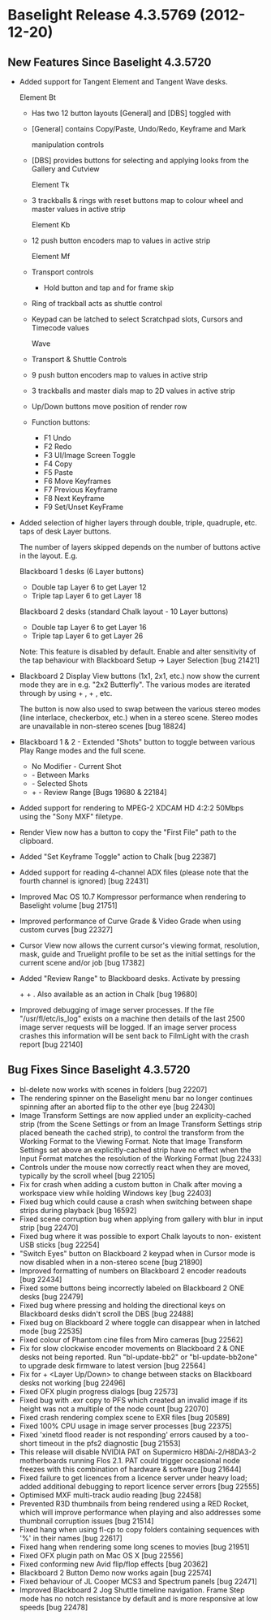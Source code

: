 # Baselight Release 4.3.5769 (2012-12-20)



## New Features Since Baselight 4.3.5720

*   Added support for Tangent Element and Tangent Wave desks.

    Element Bt

    * Has two 12 button layouts \[General] and \[DBS] toggled with&#x20;
    *   \[General] contains Copy/Paste, Undo/Redo, Keyframe and Mark

        manipulation controls
    *   \[DBS] provides buttons for selecting and applying looks from the Gallery and Cutview

        Element Tk
    *   3 trackballs & rings with reset buttons map to colour wheel and master values in active strip

        Element Kb
    *   12 push button encoders map to values in active strip

        Element Mf
    * Transport controls
      * Hold  button and tap  and  for frame skip
    * Ring of trackball acts as shuttle control
    *   Keypad can be latched to select Scratchpad slots, Cursors and Timecode values

        Wave
    * Transport & Shuttle Controls
    * 9 push button encoders map to values in active strip
    * 3 trackballs and master dials map to 2D values in active strip
    * Up/Down buttons move position of render row
    * Function buttons:
      * F1 Undo
      * F2 Redo
      * F3 UI/Image Screen Toggle
      * F4 Copy
      * F5 Paste
      * F6 Move Keyframes
      * F7 Previous Keyframe
      * F8 Next Keyframe
      * F9 Set/Unset KeyFrame
*   Added selection of higher layers through double, triple, quadruple, etc. taps of desk Layer buttons.

    The number of layers skipped depends on the number of buttons active in the layout. E.g.

    Blackboard 1 desks (6 Layer buttons)

    * Double tap Layer 6 to get Layer 12
    * Triple tap Layer 6 to get Layer 18

    Blackboard 2 desks (standard Chalk layout - 10 Layer buttons)

    * Double tap Layer 6 to get Layer 16
    * Triple tap Layer 6 to get Layer 26

    Note: This feature is disabled by default. Enable and alter sensitivity of the tap behaviour with Blackboard Setup -> Layer Selection \[bug 21421]
*   Blackboard 2 Display View buttons (1x1, 2x1, etc.) now show the current mode they are in e.g. "2x2 Butterfly". The various modes are iterated through by using  + ,  + , etc.

    The  button is now also used to swap between the various stereo modes (line interlace, checkerbox, etc.) when in a stereo scene. Stereo modes are unavailable in non-stereo scenes \[bug 18824]
* Blackboard 1 & 2 - Extended "Shots" button to toggle between various Play Range modes and the full scene.
  * No Modifier      - Current Shot
  * &#x20;         \- Between Marks
  * &#x20;          \- Selected Shots
  * &#x20;\+  - Review Range \[Bugs 19680 & 22184]
* Added support for rendering to MPEG-2 XDCAM HD 4:2:2 50Mbps using the "Sony MXF" filetype.
* Render View now has a button to copy the "First File" path to the clipboard.
* Added "Set Keyframe Toggle" action to Chalk \[bug 22387]
* Added support for reading 4-channel ADX files (please note that the fourth channel is ignored) \[bug 22431]
* Improved Mac OS 10.7 Kompressor performance when rendering to Baselight volume \[bug 21751]
* Improved performance of Curve Grade & Video Grade when using custom curves \[bug 22327]
* Cursor View now allows the current cursor's viewing format, resolution, mask, guide and Truelight profile to be set as the initial settings for the current scene and/or job \[bug 17382]
*   Added "Review Range" to Blackboard desks. Activate by pressing

    &#x20;\+  + . Also available as an action in Chalk \[bug 19680]
* Improved debugging of image server processes. If the file "/usr/fl/etc/is\_log" exists on a machine then details of the last 2500 image server requests will be logged. If an image server process crashes this information will be sent back to FilmLight with the crash report \[bug 22140]

## Bug Fixes Since Baselight 4.3.5720

* bl-delete now works with scenes in folders \[bug 22207]
* The rendering spinner on the Baselight menu bar no longer continues spinning after an aborted flip to the other eye \[bug 22430]
* Image Transform Settings are now applied under an explicity-cached strip (from the Scene Settings or from an Image Transform Settings strip placed beneath the cached strip), to control the transform from the Working Format to the Viewing Format. Note that Image Transform Settings set above an explicitly-cached strip have no effect when the Input Format matches the resolution of the Working Format \[bug 22433]
* Controls under the mouse now correctly react when they are moved, typically by the scroll wheel \[bug 22105]
* Fix for crash when adding a custom button in Chalk after moving a workspace view while holding Windows key \[bug 22403]
* Fixed bug which could cause a crash when switching between shape strips during playback \[bug 16592]
* Fixed scene corruption bug when applying from gallery with blur in input strip \[bug 22470]
* Fixed bug where it was possible to export Chalk layouts to non- existent USB sticks \[bug 22254]
* "Switch Eyes" button on Blackboard 2 keypad when in Cursor mode is now disabled when in a non-stereo scene \[bug 21890]
* Improved formatting of numbers on Blackboard 2 encoder readouts \[bug 22434]
* Fixed some buttons being incorrectly labeled on Blackboard 2 ONE desks \[bug 22479]
* Fixed bug where pressing and holding the directional keys on Blackboard desks didn't scroll the DBS \[bug 22488]
* Fixed bug on Blackboard 2 where  toggle can disappear when in latched mode \[bug 22535]
* Fixed colour of Phantom cine files from Miro cameras \[bug 22562]
* Fix for slow clockwise encoder movements on Blackboard 2 & ONE desks not being reported. Run "bl-update-bb2" or "bl-update-bb2one" to upgrade desk firmware to latest version \[bug 22564]
* Fix for  + \<Layer Up/Down> to change between stacks on Blackboard desks not working \[bug 22496]
* Fixed OFX plugin progress dialogs \[bug 22573]
* Fixed bug with .exr copy to PFS which created an invalid image if its height was not a multiple of the node count \[bug 22070]
* Fixed crash rendering complex scene to EXR files \[bug 20589]
* Fixed 100% CPU usage in image server processes \[bug 22375]
* Fixed 'xinetd flood reader is not responding' errors caused by a too-short timeout in the pfs2 diagnostic \[bug 21553]
* This release will disable NVIDIA PAT on Supermicro H8DAi-2/H8DA3-2 motherboards running Flos 2.1. PAT could trigger occasional node freezes with this combination of hardware & software \[bug 21644]
* Fixed failure to get licences from a licence server under heavy load; added additional debugging to report licence server errors \[bug 22555]
* Optimised MXF multi-track audio reading \[bug 22458]
* Prevented R3D thumbnails from being rendered using a RED Rocket, which will improve performance when playing and also addresses some thumbnail corruption issues \[bug 21514]
* Fixed hang when using fl-cp to copy folders containing sequences with '%' in their names \[bug 22617]
* Fixed hang when rendering some long scenes to movies \[bug 21951]
* Fixed OFX plugin path on Mac OS X \[bug 22556]
* Fixed conforming new Avid flip/flop effects \[bug 20362]
* Blackboard 2 Button Demo now works again \[bug 22574]
* Fixed behaviour of JL Cooper MCS3 and Spectrum panels \[bug 22471]
* Improved Blackboard 2 Jog Shuttle timeline navigation. Frame Step mode has no notch resistance by default and is more responsive at low speeds \[bug 22478]
